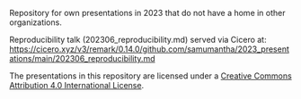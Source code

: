 Repository for own presentations in 2023 that do not have a home in other organizations.

Reproducibility talk (202306_reproducibility.md) served  via Cicero at: https://cicero.xyz/v3/remark/0.14.0/github.com/samumantha/2023_presentations/main/202306_reproducibility.md



The presentations in this repository are licensed under a
[Creative Commons Attribution 4.0 International License][cc-by].

[cc-by]: http://creativecommons.org/licenses/by/4.0/
